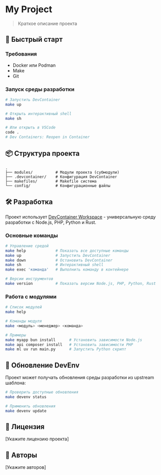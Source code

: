 # My Project

> Краткое описание проекта

## 🚀 Быстрый старт

### Требования

- Docker или Podman
- Make
- Git

### Запуск среды разработки

```bash
# Запустить DevContainer
make up

# Открыть интерактивный shell
make sh

# Или открыть в VSCode
code .
# Dev Containers: Reopen in Container
```

## 📦 Структура проекта

```
.
├── modules/          # Модули проекта (субмодули)
├── .devcontainer/    # Конфигурация DevContainer
├── makefiles/        # Makefile система
└── config/           # Конфигурационные файлы
```

## 🛠 Разработка

Проект использует [DevContainer Workspace](https://github.com/nizovtsevnv/devcontainer-workspace) - универсальную среду разработки с Node.js, PHP, Python и Rust.

### Основные команды

```bash
# Управление средой
make help             # Показать все доступные команды
make up               # Запустить DevContainer
make down             # Остановить DevContainer
make sh               # Интерактивный shell
make exec 'команда'   # Выполнить команду в контейнере

# Версии инструментов
make version          # Показать версии Node.js, PHP, Python, Rust
```

### Работа с модулями

```bash
# Список модулей
make help

# Команды модуля
make <модуль> <менеджер> <команда>

# Примеры
make myapp bun install      # Установить зависимости Node.js
make api composer install   # Установить зависимости PHP
make ml uv run main.py      # Запустить Python скрипт
```

## 🔄 Обновление DevEnv

Проект может получать обновления среды разработки из upstream шаблона:

```bash
# Проверить доступные обновления
make devenv status

# Применить обновления
make devenv update
```

## 📝 Лицензия

[Укажите лицензию проекта]

## 👥 Авторы

[Укажите авторов]
